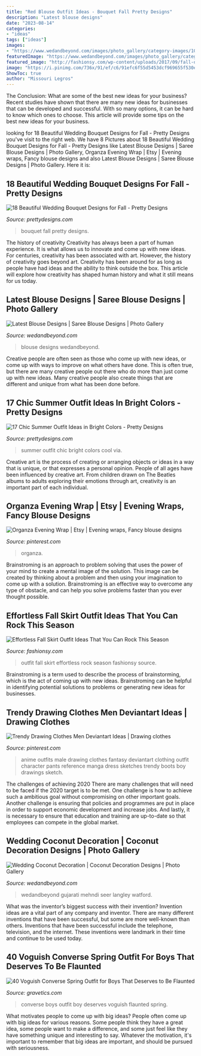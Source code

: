 ```yaml
---
title: "Red Blouse Outfit Ideas - Bouquet Fall Pretty Designs"
description: "Latest blouse designs"
date: "2023-08-14"
categories:
- "ideas"
tags: ["ideas"]
images:
- "https://www.wedandbeyond.com/images/photo_gallery/category-images/108-17113049jpg.jpg"
featuredImage: "https://www.wedandbeyond.com/images/photo_gallery/category-images/108-17113049jpg.jpg"
featured_image: "http://fashionsy.com/wp-content/uploads/2017/09/fall-outfit-7.jpg"
image: "https://i.pinimg.com/736x/91/ef/c6/91efc6f55d5453dcf969655f530ebb7e.jpg"
ShowToc: true
author: "Missouri Legros"
---
```



The Conclusion: What are some of the best new ideas for your business?
Recent studies have shown that there are many new ideas for businesses that can be developed and successful. With so many options, it can be hard to know which ones to choose. This article will provide some tips on the best new ideas for your business.

	

		
looking for 18 Beautiful Wedding Bouquet Designs for Fall - Pretty Designs you've visit to the right web. We have 8 Pictures about 18 Beautiful Wedding Bouquet Designs for Fall - Pretty Designs like Latest Blouse Designs | Saree Blouse Designs | Photo Gallery, Organza Evening Wrap | Etsy | Evening wraps, Fancy blouse designs and also Latest Blouse Designs | Saree Blouse Designs | Photo Gallery. Here it is:
		
    
## 18 Beautiful Wedding Bouquet Designs For Fall - Pretty Designs

<img loading=lazy src="http://www.prettydesigns.com/wp-content/uploads/2014/08/Pretty-Bouquet.jpg" onerror="this.onerror=null;this.src='https://tse4.mm.bing.net/th?id=OIP.fAJp2aDW9vjRulQdQQylFgHaLG&amp;pid=15.1';" alt="18 Beautiful Wedding Bouquet Designs for Fall - Pretty Designs">

_Source: prettydesigns.com_

>bouquet fall pretty designs. 

	

The history of creativity
Creativity has always been a part of human experience. It is what allows us to innovate and come up with new ideas. For centuries, creativity has been associated with art. However, the history of creativity goes beyond art. Creativity has been around for as long as people have had ideas and the ability to think outside the box. This article will explore how creativity has shaped human history and what it still means for us today.

    
## Latest Blouse Designs | Saree Blouse Designs | Photo Gallery

<img loading=lazy src="https://www.wedandbeyond.com/images/photo_gallery/category-images/108-17113049jpg.jpg" onerror="this.onerror=null;this.src='https://tse3.mm.bing.net/th?id=OIP.t7vHpyWuMRBnAbEHn-mE_gHaLJ&amp;pid=15.1';" alt="Latest Blouse Designs | Saree Blouse Designs | Photo Gallery">

_Source: wedandbeyond.com_

>blouse designs wedandbeyond. 

	

Creative people are often seen as those who come up with new ideas, or come up with ways to improve on what others have done. This is often true, but there are many creative people out there who do more than just come up with new ideas. Many creative people also create things that are different and unique from what has been done before.

    
## 17 Chic Summer Outfit Ideas In Bright Colors - Pretty Designs

<img loading=lazy src="http://www.prettydesigns.com/wp-content/uploads/2014/06/Chic-Summer-Outfit.jpg" onerror="this.onerror=null;this.src='https://tse2.mm.bing.net/th?id=OIP.YPBAn0ImFOHGF9vsnu9yVAHaK3&amp;pid=15.1';" alt="17 Chic Summer Outfit Ideas in Bright Colors - Pretty Designs">

_Source: prettydesigns.com_

>summer outfit chic bright colors cool via. 

	

Creative art is the process of creating or arranging objects or ideas in a way that is unique, or that expresses a personal opinion. People of all ages have been influenced by creative art. From children drawn on The Beatles albums to adults exploring their emotions through art, creativity is an important part of each individual.

    
## Organza Evening Wrap | Etsy | Evening Wraps, Fancy Blouse Designs

<img loading=lazy src="https://i.pinimg.com/736x/91/ef/c6/91efc6f55d5453dcf969655f530ebb7e.jpg" onerror="this.onerror=null;this.src='https://tse3.mm.bing.net/th?id=OIP.qCd6ifZanO8wtNKP_2kCZQHaJ4&amp;pid=15.1';" alt="Organza Evening Wrap | Etsy | Evening wraps, Fancy blouse designs">

_Source: pinterest.com_

>organza. 

	

Brainstroming is an approach to problem solving that uses the power of your mind to create a mental image of the solution. This image can be created by thinking about a problem and then using your imagination to come up with a solution. Brainstroming is an effective way to overcome any type of obstacle, and can help you solve problems faster than you ever thought possible.

    
## Effortless Fall Skirt Outfit Ideas That You Can Rock This Season

<img loading=lazy src="http://fashionsy.com/wp-content/uploads/2017/09/fall-outfit-7.jpg" onerror="this.onerror=null;this.src='https://tse1.mm.bing.net/th?id=OIP.zwRYkJfqng5_5jutafxsIQHaLH&amp;pid=15.1';" alt="Effortless Fall Skirt Outfit Ideas That You Can Rock This Season">

_Source: fashionsy.com_

>outfit fall skirt effortless rock season fashionsy source. 

	

Brainstroming is a term used to describe the process of brainstorming, which is the act of coming up with new ideas. Brainstroming can be helpful in identifying potential solutions to problems or generating new ideas for businesses.

    
## Trendy Drawing Clothes Men Deviantart Ideas | Drawing Clothes

<img loading=lazy src="https://i.pinimg.com/736x/7a/e3/8a/7ae38a22ad061446cdbf0a2560d2b26f.jpg" onerror="this.onerror=null;this.src='https://tse2.mm.bing.net/th?id=OIP.E4vvjzvhWNT5WgTfuEXM8AAAAA&amp;pid=15.1';" alt="Trendy Drawing Clothes Men Deviantart Ideas | Drawing clothes">

_Source: pinterest.com_

>anime outfits male drawing clothes fantasy deviantart clothing outfit character pants reference manga dress sketches trendy boots boy drawings sketch. 

	

The challenges of achieving 2020
There are many challenges that will need to be faced if the 2020 target is to be met. One challenge is how to achieve such a ambitious goal without compromising on other important goals. Another challenge is ensuring that policies and programmes are put in place in order to support economic development and increase jobs. And lastly, it is necessary to ensure that education and training are up-to-date so that employees can compete in the global market.

    
## Wedding Coconut Decoration | Coconut Decoration Designs | Photo Gallery

<img loading=lazy src="https://www.wedandbeyond.com/images/photo_gallery/category-images/1-17032603jpg.jpg" onerror="this.onerror=null;this.src='https://tse3.mm.bing.net/th?id=OIP._ZKHJyaU6d1fcJX7v02lLQHaLH&amp;pid=15.1';" alt="Wedding Coconut Decoration | Coconut Decoration Designs | Photo Gallery">

_Source: wedandbeyond.com_

>wedandbeyond gujarati mehndi seer langley watford. 

	

What was the inventor’s biggest success with their invention?
Invention ideas are a vital part of any company and inventor. There are many different inventions that have been successful, but some are more well-known than others. Inventions that have been successful include the telephone, television, and the internet. These inventions were landmark in their time and continue to be used today.

    
## 40 Voguish Converse Spring Outfit For Boys That Deserves To Be Flaunted

<img loading=lazy src="https://www.gravetics.com/wp-content/uploads/2017/06/Little-Boy-In-Black-With-Red-Converse.jpg" onerror="this.onerror=null;this.src='https://tse1.mm.bing.net/th?id=OIP.2rNAfENAyNYQfnwDlgKmIgHaJQ&amp;pid=15.1';" alt="40 Voguish Converse Spring Outfit for Boys That Deserves to Be Flaunted">

_Source: gravetics.com_

>converse boys outfit boy deserves voguish flaunted spring. 

	

What motivates people to come up with big ideas?
People often come up with big ideas for various reasons. Some people think they have a great idea, some people want to make a difference, and some just feel like they have something unique and interesting to say. Whatever the motivation, it's important to remember that big ideas are important, and should be pursued with seriousness.

